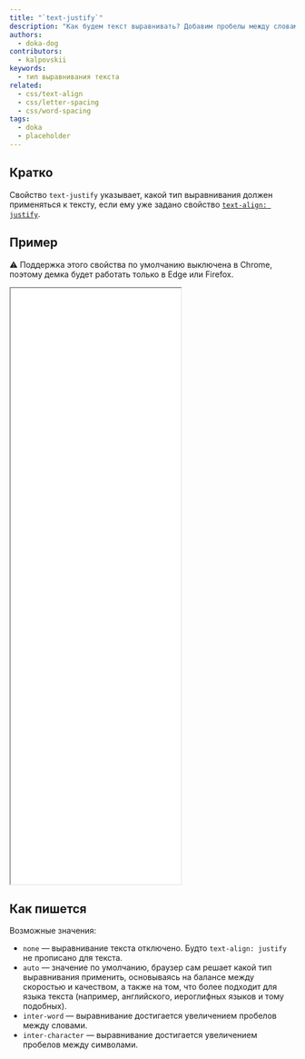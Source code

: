 ```yaml
---
title: "`text-justify`"
description: "Как будем текст выравнивать? Добавим пробелы между словами или между символами?"
authors:
  - doka-dog
contributors:
  - kalpovskii
keywords:
  - тип выравнивания текста
related:
  - css/text-align
  - css/letter-spacing
  - css/word-spacing
tags:
  - doka
  - placeholder
---
```


## Кратко

Свойство `text-justify` указывает, какой тип выравнивания должен применяться к тексту, если ему уже задано свойство [`text-align: justify`](/css/text-align/).

## Пример

<aside>

⚠️ Поддержка этого свойства по умолчанию выключена в Chrome, поэтому демка будет работать только в Edge или Firefox.

</aside>

<iframe title="auto" src="demos/auto/" height="1050"></iframe>

## Как пишется

Возможные значения:

- `none` — выравнивание текста отключено. Будто `text-align: justify` не прописано для текста.
- `auto` — значение по умолчанию, браузер сам решает какой тип выравнивания применить, основываясь на балансе между скоростью и качеством, а также на том, что более подходит для языка текста (например, английского, иероглифных языков и тому подобных).
- `inter-word` — выравнивание достигается увеличением пробелов между словами.
- `inter-character` — выравнивание достигается увеличением пробелов между символами.
